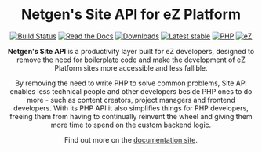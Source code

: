 <h1 align="center">Netgen's Site API for eZ Platform</h1>

<div align="center">

[![Build Status](https://img.shields.io/travis/netgen/ezplatform-site-api.svg?style=popout)](https://travis-ci.org/netgen/ezplatform-site-api)
[![Read the Docs](https://img.shields.io/readthedocs/netgen-ezplatform-site-api)](https://docs.netgen.io/projects/site-api/en/latest/)
[![Downloads](https://img.shields.io/packagist/dt/netgen/ezplatform-site-api.svg?style=popout)](https://packagist.org/packages/netgen/ezplatform-site-api)
[![Latest stable](https://img.shields.io/packagist/v/netgen/ezplatform-site-api.svg?style=popout)](https://packagist.org/packages/netgen/ezplatform-site-api)
[![PHP](https://img.shields.io/badge/PHP-%E2%89%A5%205.6-%238892BF.svg)](https://secure.php.net/)
[![eZ](https://img.shields.io/badge/eZ%20Platform-%E2%89%A5%201.0-orange.svg?style=popout)](https://ezplatform.com/)

</div>

<p align="center">
<strong>Netgen's Site API</strong> is a productivity layer built for eZ developers, designed to
remove the need for boilerplate code and make the development of eZ Platform sites more accessible
and less fallible.
</p>

<p align="center">
By removing the need to write PHP to solve common problems, Site API enables less technical people
and other developers beside PHP ones to do more - such as content creators, project managers and
frontend developers. With its PHP API it also simplifies things for PHP developers, freeing them
from having to continually reinvent the wheel and giving them more time to spend on the custom
backend logic.
</p>

<p align="center">
Find out more on the <a href="https://docs.netgen.io/projects/site-api">documentation site</a>.
</p>
